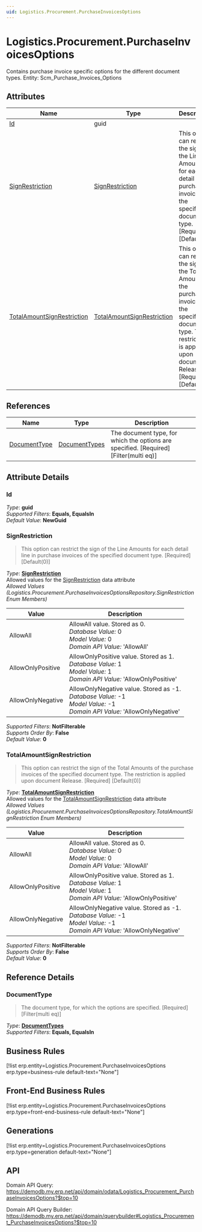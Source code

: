 ```yaml
---
uid: Logistics.Procurement.PurchaseInvoicesOptions
---
```

# Logistics.Procurement.PurchaseInvoicesOptions

Contains purchase invoice specific options for the different document types. Entity: Scm_Purchase_Invoices_Options

## Attributes

| Name | Type | Description |
| ---- | ---- | --- |
| [Id](Logistics.Procurement.PurchaseInvoicesOptions.md#id) | guid |  
| [SignRestriction](Logistics.Procurement.PurchaseInvoicesOptions.md#signrestriction) | [SignRestriction](Logistics.Procurement.PurchaseInvoicesOptions.md#signrestriction) | This option can restrict the sign of the Line Amounts for each detail line in purchase invoices of the specified document type. [Required] [Default(0)] 
| [TotalAmountSignRestriction](Logistics.Procurement.PurchaseInvoicesOptions.md#totalamountsignrestriction) | [TotalAmountSignRestriction](Logistics.Procurement.PurchaseInvoicesOptions.md#totalamountsignrestriction) | This option can restrict the sign of the Total Amounts of the purchase invoices of the specified document type. The restriction is applied upon document Release. [Required] [Default(0)] 

## References

| Name | Type | Description |
| ---- | ---- | --- |
| [DocumentType](Logistics.Procurement.PurchaseInvoicesOptions.md#documenttype) | [DocumentTypes](General.DocumentTypes.md) | The document type, for which the options are specified. [Required] [Filter(multi eq)] |


## Attribute Details

### Id

_Type_: **guid**  
_Supported Filters_: **Equals, EqualsIn**  
_Default Value_: **NewGuid**  

### SignRestriction

> This option can restrict the sign of the Line Amounts for each detail line in purchase invoices of the specified document type. [Required] [Default(0)]

_Type_: **[SignRestriction](Logistics.Procurement.PurchaseInvoicesOptions.md#signrestriction)**  
Allowed values for the [SignRestriction](Logistics.Procurement.PurchaseInvoicesOptions.md#signrestriction) data attribute  
_Allowed Values (Logistics.Procurement.PurchaseInvoicesOptionsRepository.SignRestriction Enum Members)_  

| Value | Description |
| ---- | --- |
| AllowAll | AllowAll value. Stored as 0. <br /> _Database Value:_ 0 <br /> _Model Value:_ 0 <br /> _Domain API Value:_ 'AllowAll' |
| AllowOnlyPositive | AllowOnlyPositive value. Stored as 1. <br /> _Database Value:_ 1 <br /> _Model Value:_ 1 <br /> _Domain API Value:_ 'AllowOnlyPositive' |
| AllowOnlyNegative | AllowOnlyNegative value. Stored as -1. <br /> _Database Value:_ -1 <br /> _Model Value:_ -1 <br /> _Domain API Value:_ 'AllowOnlyNegative' |

_Supported Filters_: **NotFilterable**  
_Supports Order By_: **False**  
_Default Value_: **0**  

### TotalAmountSignRestriction

> This option can restrict the sign of the Total Amounts of the purchase invoices of the specified document type. The restriction is applied upon document Release. [Required] [Default(0)]

_Type_: **[TotalAmountSignRestriction](Logistics.Procurement.PurchaseInvoicesOptions.md#totalamountsignrestriction)**  
Allowed values for the [TotalAmountSignRestriction](Logistics.Procurement.PurchaseInvoicesOptions.md#totalamountsignrestriction) data attribute  
_Allowed Values (Logistics.Procurement.PurchaseInvoicesOptionsRepository.TotalAmountSignRestriction Enum Members)_  

| Value | Description |
| ---- | --- |
| AllowAll | AllowAll value. Stored as 0. <br /> _Database Value:_ 0 <br /> _Model Value:_ 0 <br /> _Domain API Value:_ 'AllowAll' |
| AllowOnlyPositive | AllowOnlyPositive value. Stored as 1. <br /> _Database Value:_ 1 <br /> _Model Value:_ 1 <br /> _Domain API Value:_ 'AllowOnlyPositive' |
| AllowOnlyNegative | AllowOnlyNegative value. Stored as -1. <br /> _Database Value:_ -1 <br /> _Model Value:_ -1 <br /> _Domain API Value:_ 'AllowOnlyNegative' |

_Supported Filters_: **NotFilterable**  
_Supports Order By_: **False**  
_Default Value_: **0**  


## Reference Details

### DocumentType

> The document type, for which the options are specified. [Required] [Filter(multi eq)]

_Type_: **[DocumentTypes](General.DocumentTypes.md)**  
_Supported Filters_: **Equals, EqualsIn**  



## Business Rules

[!list erp.entity=Logistics.Procurement.PurchaseInvoicesOptions erp.type=business-rule default-text="None"]

## Front-End Business Rules

[!list erp.entity=Logistics.Procurement.PurchaseInvoicesOptions erp.type=front-end-business-rule default-text="None"]

## Generations

[!list erp.entity=Logistics.Procurement.PurchaseInvoicesOptions erp.type=generation default-text="None"]

## API

Domain API Query:
<https://demodb.my.erp.net/api/domain/odata/Logistics_Procurement_PurchaseInvoicesOptions?$top=10>

Domain API Query Builder:
<https://demodb.my.erp.net/api/domain/querybuilder#Logistics_Procurement_PurchaseInvoicesOptions?$top=10>

